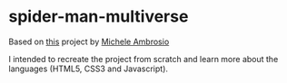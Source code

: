 # spider-man-multiverse
Based on [this](https://github.com/micheleambrosio/spider-man-multiverses-dio/) project by [Michele Ambrosio](https://github.com/micheleambrosio)

I intended to recreate the project from scratch and learn more about the languages (HTML5, CSS3 and Javascript).

